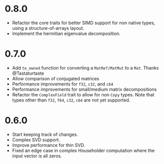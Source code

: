 # 0.8.0
- Refactor the core traits for better SIMD support for non native types, using a structure-of-arrays layout.
- Implement the hermitian eigenvalue decomposition.

# 0.7.0
- Add `to_owned` function for converting a `MatRef/MatMut` to a `Mat`. Thanks @Tastaturtaste
- Allow comparison of conjugated matrices
- Performance improvements for `f32`, `c32`, and `c64`
- Performance improvements for small/medium matrix decompositions
- Refactor the `ComplexField` trait to allow for non `Copy` types. Note that types other than `f32`, `f64`, `c32`, `c64` are not yet supported.

# 0.6.0
- Start keeping track of changes.
- Complex SVD support.
- Improve performance for thin SVD.
- Fixed an edge case in complex Householder computation where the input vector is all zeros.
